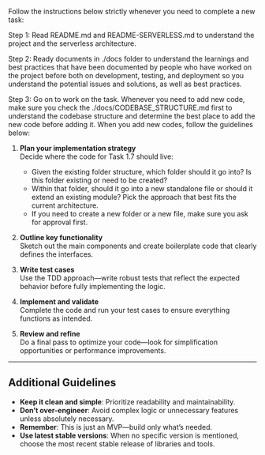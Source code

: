 Follow the instructions below strictly whenever you need to complete a new task:

Step 1: Read README.md and README-SERVERLESS.md to understand the project and the serverless architecture.

Step 2: Ready documents in ./docs folder to understand the learnings and best practices that have been documented by people who have worked on the project before both on development, testing, and deployment so you understand the potential issues and solutions, as well as best practices. 

Step 3: Go on to work on the task. Whenever you need to add new code, make sure you check the ./docs/CODEBASE_STRUCTURE.md first to understand the codebase structure and determine the best place to add the new code before adding it. When you add new codes, follow the guidelines below:

1. **Plan your implementation strategy**  
   Decide where the code for Task 1.7 should live:
   - Given the existing folder structure, which folder should it go into? Is this folder existing or need to be created?
   - Within that folder, should it go into a new standalone file or should it extend an existing module?
   Pick the approach that best fits the current architecture.
   - If you need to create a new folder or a new file, make sure you ask for approval first.

2. **Outline key functionality**  
   Sketch out the main components and create boilerplate code that clearly defines the interfaces.

3. **Write test cases**  
   Use the TDD approach—write robust tests that reflect the expected behavior before fully implementing the logic.

4. **Implement and validate**  
   Complete the code and run your test cases to ensure everything functions as intended.

8. **Review and refine**  
   Do a final pass to optimize your code—look for simplification opportunities or performance improvements.

---

## Additional Guidelines

- **Keep it clean and simple**: Prioritize readability and maintainability.
- **Don’t over-engineer**: Avoid complex logic or unnecessary features unless absolutely necessary.
- **Remember**: This is just an MVP—build only what’s needed.
- **Use latest stable versions**: When no specific version is mentioned, choose the most recent stable release of libraries and tools.